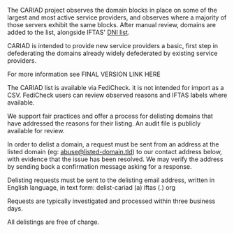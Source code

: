 The CARIAD project observes the domain blocks in place on some of the largest and most active service providers, and observes where a majority of those servers exhibit the same blocks. After manual review, domains are added to the list, alongside IFTAS' [DNI list](https://github.com/iftas-org/resources/blob/main/DNI/dni.csv).

CARIAD is intended to provide new service providers a basic, first step in defederating the domains already widely defederated by existing service providers. 

For more information see FINAL VERSION LINK HERE 

The CARIAD list is available via FediCheck. it is not intended for import as a CSV. FediCheck users can review observed reasons and IFTAS labels where available.

We support fair practices and offer a process for delisting domains that have addressed the reasons for their listing. An audit file is publicly available for review. 

In order to delist a domain, a request must be sent from an address at the listed domain (eg: abuse@listed-domain.tld) to our contact address below, with evidence that the issue has been resolved. We may verify the address by sending back a confirmation message asking for a response.

Delisting requests must be sent to the delisting email address, written in English language, in text form: delist-cariad (a) iftas (.) org

Requests are typically investigated and processed within three business days.

All delistings are free of charge.
